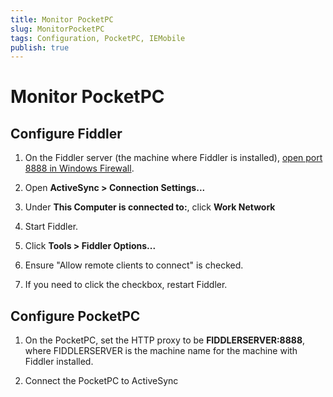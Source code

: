 ```yaml
---
title: Monitor PocketPC
slug: MonitorPocketPC
tags: Configuration, PocketPC, IEMobile
publish: true
---
```


Monitor PocketPC
================

Configure Fiddler
-----------------

1. On the Fiddler server (the machine where Fiddler is installed), [open port 8888 in Windows Firewall][1].

2. Open **ActiveSync > Connection Settings...** 

3. Under **This Computer is connected to:**, click **Work Network**

4. Start Fiddler.

5. Click **Tools > Fiddler Options...**

6. Ensure "Allow remote clients to connect" is checked. 

7. If you need to click the checkbox, restart Fiddler.

Configure PocketPC
------------------

1. On the PocketPC, set the HTTP proxy to be **FIDDLERSERVER:8888**, where FIDDLERSERVER is the machine name for the machine with Fiddler installed.

2. Connect the PocketPC to ActiveSync

[1]: http://windows.microsoft.com/en-us/windows7/open-a-port-in-windows-firewall
